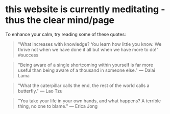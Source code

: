 # this website is currently meditating - thus the clear mind/page

To enhance your calm, try reading some of these quotes:

> "What increases with knowledge? You learn how little you know. We thrive not when we have done it all but when we have more to do!" #success


> "Being aware of a single shortcoming within yourself is far more useful than being aware of a thousand in someone else." — Dalai Lama
 
 
> "What the caterpillar calls the end, the rest of the world calls a butterfly." — Lao Tzu
 
 
> "You take your life in your own hands, and what happens? A terrible thing, no one to blame." — Erica Jong
 
